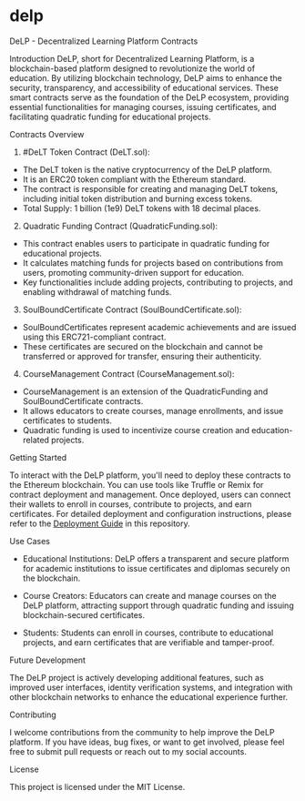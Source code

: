 # delp
DeLP - Decentralized Learning Platform Contracts

Introduction
DeLP, short for Decentralized Learning Platform, is a blockchain-based platform designed to revolutionize the world of education. By utilizing blockchain technology, DeLP aims to enhance the security, transparency, and accessibility of educational services. These smart contracts serve as the foundation of the DeLP ecosystem, providing essential functionalities for managing courses, issuing certificates, and facilitating quadratic funding for educational projects.

Contracts Overview

1. #DeLT Token Contract (DeLT.sol):

- The DeLT token is the native cryptocurrency of the DeLP platform.
- It is an ERC20 token compliant with the Ethereum standard.
- The contract is responsible for creating and managing DeLT tokens, including initial token distribution and burning excess tokens.
- Total Supply: 1 billion (1e9) DeLT tokens with 18 decimal places.

2. Quadratic Funding Contract (QuadraticFunding.sol):

- This contract enables users to participate in quadratic funding for educational projects.
- It calculates matching funds for projects based on contributions from users, promoting community-driven support for education.
- Key functionalities include adding projects, contributing to projects, and enabling withdrawal of matching funds.

3. SoulBoundCertificate Contract (SoulBoundCertificate.sol):

- SoulBoundCertificates represent academic achievements and are issued using this ERC721-compliant contract.
- These certificates are secured on the blockchain and cannot be transferred or approved for transfer, ensuring their authenticity.

4. CourseManagement Contract (CourseManagement.sol):

- CourseManagement is an extension of the QuadraticFunding and SoulBoundCertificate contracts.
- It allows educators to create courses, manage enrollments, and issue certificates to students.
- Quadratic funding is used to incentivize course creation and education-related projects.

Getting Started

To interact with the DeLP platform, you'll need to deploy these contracts to the Ethereum blockchain. You can use tools like Truffle or Remix for contract deployment and management. Once deployed, users can connect their wallets to enroll in courses, contribute to projects, and earn certificates.
For detailed deployment and configuration instructions, please refer to the [Deployment Guide](deployment-guide.md) in this repository.

Use Cases

- Educational Institutions: DeLP offers a transparent and secure platform for academic institutions to issue certificates and diplomas securely on the blockchain.

- Course Creators: Educators can create and manage courses on the DeLP platform, attracting support through quadratic funding and issuing blockchain-secured certificates.

- Students: Students can enroll in courses, contribute to educational projects, and earn certificates that are verifiable and tamper-proof.

Future Development

The DeLP project is actively developing additional features, such as improved user interfaces, identity verification systems, and integration with other blockchain networks to enhance the educational experience further.

Contributing

I welcome contributions from the community to help improve the DeLP platform. If you have ideas, bug fixes, or want to get involved, please feel free to submit pull requests or reach out to my social accounts.


License

This project is licensed under the MIT License.

